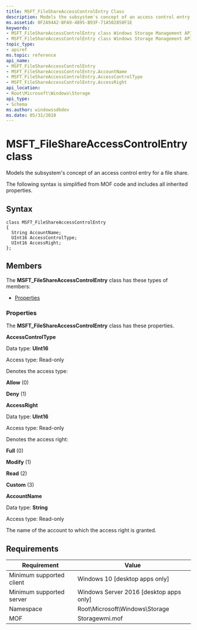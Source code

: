 ```yaml
---
title: MSFT_FileShareAccessControlEntry Class
description: Models the subsystem's concept of an access control entry for a file share.
ms.assetid: 0F2A94A2-BFA9-4895-B93F-71A502850F1E
keywords:
- MSFT_FileShareAccessControlEntry class Windows Storage Management API
- MSFT_FileShareAccessControlEntry class Windows Storage Management API , described
topic_type:
- apiref
ms.topic: reference
api_name:
- MSFT_FileShareAccessControlEntry
- MSFT_FileShareAccessControlEntry.AccountName
- MSFT_FileShareAccessControlEntry.AccessControlType
- MSFT_FileShareAccessControlEntry.AccessRight
api_location:
- Root\Microsoft\Windows\Storage
api_type:
- Schema
ms.author: windowssdkdev
ms.date: 05/31/2018
---
```


# MSFT\_FileShareAccessControlEntry class

Models the subsystem's concept of an access control entry for a file share.

The following syntax is simplified from MOF code and includes all inherited properties.

## Syntax

``` syntax
class MSFT_FileShareAccessControlEntry
{
  String AccountName;
  UInt16 AccessControlType;
  UInt16 AccessRight;
};
```

## Members

The **MSFT\_FileShareAccessControlEntry** class has these types of members:

-   [Properties](#properties)

### Properties

The **MSFT\_FileShareAccessControlEntry** class has these properties.

 

**AccessControlType**
   

Data type: **UInt16**
 

Access type: Read-only
 

Denotes the access type:

 

**Allow** (0)
 

**Deny** (1)
 

 

**AccessRight**
   

Data type: **UInt16**
 

Access type: Read-only
 

Denotes the access right:

 

**Full** (0)
 

**Modify** (1)
 

**Read** (2)
 

**Custom** (3)
 

 

**AccountName**
   

Data type: **String**
 

Access type: Read-only
 

The name of the account to which the access right is granted.

 

## Requirements



| Requirement | Value |
|-------------------------------------|-------------------------------------------------------------------------------------------|
| Minimum supported client | Windows 10 \[desktop apps only\]                                               |
| Minimum supported server | Windows Server 2016 \[desktop apps only\]                                      |
| Namespace                | Root\\Microsoft\\Windows\\Storage                                              |
| MOF                      |  Storagewmi.mof  |



 

 





